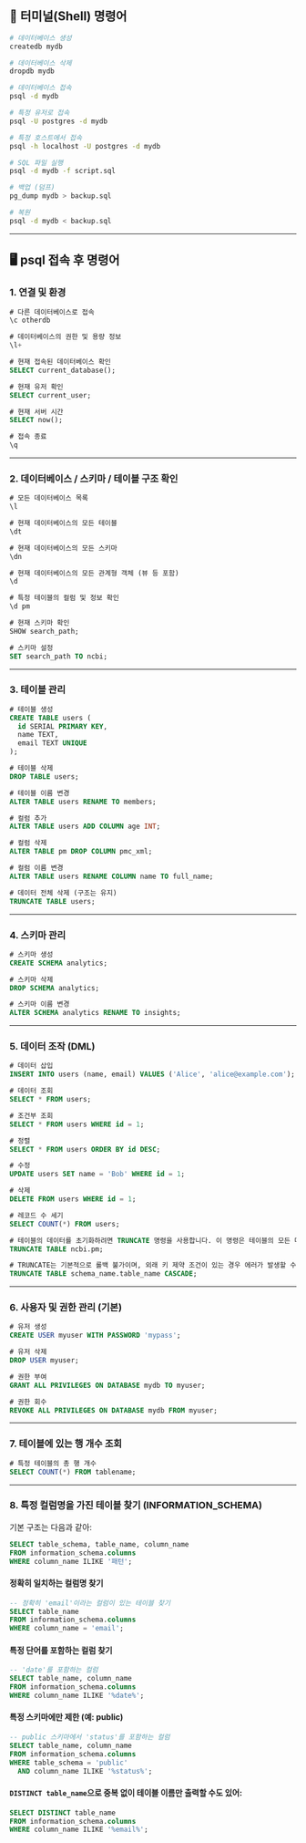 ## 📂 터미널(Shell) 명령어

```bash
# 데이터베이스 생성
createdb mydb

# 데이터베이스 삭제
dropdb mydb

# 데이터베이스 접속
psql -d mydb

# 특정 유저로 접속
psql -U postgres -d mydb

# 특정 호스트에서 접속
psql -h localhost -U postgres -d mydb

# SQL 파일 실행
psql -d mydb -f script.sql

# 백업 (덤프)
pg_dump mydb > backup.sql

# 복원
psql -d mydb < backup.sql
```

---

## 🖥️ psql 접속 후 명령어

### 1. 연결 및 환경

```sql
# 다른 데이터베이스로 접속
\c otherdb

# 데이터베이스의 권한 및 용량 정보
\l+

# 현재 접속된 데이터베이스 확인
SELECT current_database();

# 현재 유저 확인
SELECT current_user;

# 현재 서버 시간
SELECT now();

# 접속 종료
\q
```

---

### 2. 데이터베이스 / 스키마 / 테이블 구조 확인

```sql
# 모든 데이터베이스 목록
\l

# 현재 데이터베이스의 모든 테이블
\dt

# 현재 데이터베이스의 모든 스키마
\dn

# 현재 데이터베이스의 모든 관계형 객체 (뷰 등 포함)
\d

# 특정 테이블의 컬럼 및 정보 확인
\d pm

# 현재 스키마 확인
SHOW search_path;

# 스키마 설정
SET search_path TO ncbi;
```

---

### 3. 테이블 관리

```sql
# 테이블 생성
CREATE TABLE users (
  id SERIAL PRIMARY KEY,
  name TEXT,
  email TEXT UNIQUE
);

# 테이블 삭제
DROP TABLE users;

# 테이블 이름 변경
ALTER TABLE users RENAME TO members;

# 컬럼 추가
ALTER TABLE users ADD COLUMN age INT;

# 컬럼 삭제
ALTER TABLE pm DROP COLUMN pmc_xml;

# 컬럼 이름 변경
ALTER TABLE users RENAME COLUMN name TO full_name;

# 데이터 전체 삭제 (구조는 유지)
TRUNCATE TABLE users;
```

---

### 4. 스키마 관리

```sql
# 스키마 생성
CREATE SCHEMA analytics;

# 스키마 삭제
DROP SCHEMA analytics;

# 스키마 이름 변경
ALTER SCHEMA analytics RENAME TO insights;
```

---

### 5. 데이터 조작 (DML)

```sql
# 데이터 삽입
INSERT INTO users (name, email) VALUES ('Alice', 'alice@example.com');

# 데이터 조회
SELECT * FROM users;

# 조건부 조회
SELECT * FROM users WHERE id = 1;

# 정렬
SELECT * FROM users ORDER BY id DESC;

# 수정
UPDATE users SET name = 'Bob' WHERE id = 1;

# 삭제
DELETE FROM users WHERE id = 1;

# 레코드 수 세기
SELECT COUNT(*) FROM users;

# 테이블의 데이터를 초기화하려면 TRUNCATE 명령을 사용합니다. 이 명령은 테이블의 모든 데이터를 삭제하지만, 테이블 구조와 인덱스는 유지됩니다.
TRUNCATE TABLE ncbi.pm;

# TRUNCATE는 기본적으로 롤백 불가이며, 외래 키 제약 조건이 있는 경우 에러가 발생할 수 있습니다. 외래 키 제약 조건을 무시하려면 CASCADE 옵션을 추가하세요:
TRUNCATE TABLE schema_name.table_name CASCADE;

```

---

### 6. 사용자 및 권한 관리 (기본)

```sql
# 유저 생성
CREATE USER myuser WITH PASSWORD 'mypass';

# 유저 삭제
DROP USER myuser;

# 권한 부여
GRANT ALL PRIVILEGES ON DATABASE mydb TO myuser;

# 권한 회수
REVOKE ALL PRIVILEGES ON DATABASE mydb FROM myuser;
```

---

### 7. 테이블에 있는 행 개수 조회

```sql
# 특정 테이블의 총 행 개수
SELECT COUNT(*) FROM tablename;
```

---

### 8. 특정 컬럼명을 가진 테이블 찾기 (INFORMATION\_SCHEMA)

기본 구조는 다음과 같아:

```sql
SELECT table_schema, table_name, column_name
FROM information_schema.columns
WHERE column_name ILIKE '패턴';
```

#### 정확히 일치하는 컬럼명 찾기

```sql
-- 정확히 'email'이라는 컬럼이 있는 테이블 찾기
SELECT table_name
FROM information_schema.columns
WHERE column_name = 'email';
```

#### 특정 단어를 포함하는 컬럼 찾기

```sql
-- 'date'를 포함하는 컬럼
SELECT table_name, column_name
FROM information_schema.columns
WHERE column_name ILIKE '%date%';
```

#### 특정 스키마에만 제한 (예: public)

```sql
-- public 스키마에서 'status'를 포함하는 컬럼
SELECT table_name, column_name
FROM information_schema.columns
WHERE table_schema = 'public'
  AND column_name ILIKE '%status%';
```

#### `DISTINCT table_name`으로 중복 없이 테이블 이름만 출력할 수도 있어:

```sql
SELECT DISTINCT table_name
FROM information_schema.columns
WHERE column_name ILIKE '%email%';
```
